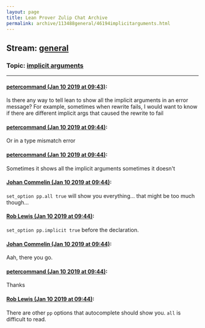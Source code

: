 ```yaml
---
layout: page
title: Lean Prover Zulip Chat Archive 
permalink: archive/113488general/46194implicitarguments.html
---
```


## Stream: [general](index.html)
### Topic: [implicit arguments](46194implicitarguments.html)

---

#### [petercommand (Jan 10 2019 at 09:43)](https://leanprover.zulipchat.com/#narrow/stream/113488-general/topic/implicit%20arguments/near/154824603):
Is there any way to tell lean to show all the implicit arguments in an error message?
For example, sometimes when rewrite fails, I would want to know if there are different implicit args that caused the rewrite to fail

#### [petercommand (Jan 10 2019 at 09:44)](https://leanprover.zulipchat.com/#narrow/stream/113488-general/topic/implicit%20arguments/near/154824649):
Or in a type mismatch error

#### [petercommand (Jan 10 2019 at 09:44)](https://leanprover.zulipchat.com/#narrow/stream/113488-general/topic/implicit%20arguments/near/154824655):
Sometimes it shows all the implicit arguments sometimes it doesn't

#### [Johan Commelin (Jan 10 2019 at 09:44)](https://leanprover.zulipchat.com/#narrow/stream/113488-general/topic/implicit%20arguments/near/154824659):
`set_option pp.all true` will show you everything... that might be too much though...

#### [Rob Lewis (Jan 10 2019 at 09:44)](https://leanprover.zulipchat.com/#narrow/stream/113488-general/topic/implicit%20arguments/near/154824660):
`set_option pp.implicit true` before the declaration.

#### [Johan Commelin (Jan 10 2019 at 09:44)](https://leanprover.zulipchat.com/#narrow/stream/113488-general/topic/implicit%20arguments/near/154824663):
Aah, there you go.

#### [petercommand (Jan 10 2019 at 09:44)](https://leanprover.zulipchat.com/#narrow/stream/113488-general/topic/implicit%20arguments/near/154824664):
Thanks

#### [Rob Lewis (Jan 10 2019 at 09:44)](https://leanprover.zulipchat.com/#narrow/stream/113488-general/topic/implicit%20arguments/near/154824669):
There are other `pp` options that autocomplete should show you. `all` is difficult to read.

